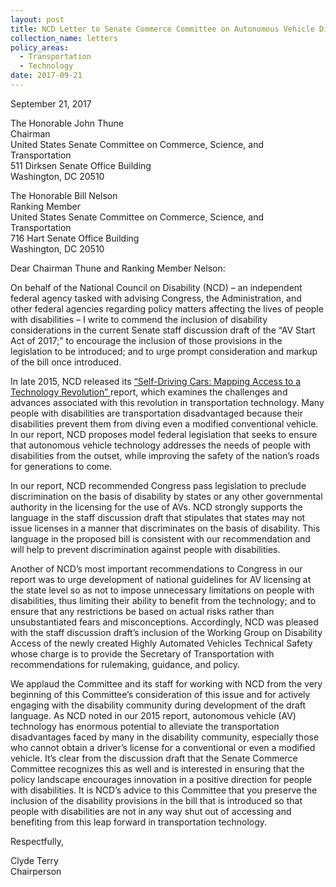 ```yaml
---
layout: post
title: NCD Letter to Senate Commerce Committee on Autonomous Vehicle Discussion Draft
collection_name: letters
policy_areas:
  - Transportation
  - Technology
date: 2017-09-21
---
```

September 21, 2017

The Honorable John Thune\
Chairman\
United States Senate Committee on Commerce, Science, and Transportation\
511 Dirksen Senate Office Building\
Washington, DC 20510

The Honorable Bill Nelson\
Ranking Member\
United States Senate Committee on Commerce, Science, and Transportation\
716 Hart Senate Office Building\
Washington, DC 20510

Dear Chairman Thune and Ranking Member Nelson:

On behalf of the National Council on Disability (NCD) – an independent federal agency tasked with advising Congress, the Administration, and other federal agencies regarding policy matters affecting the lives of people with disabilities – I write to commend the inclusion of disability considerations in the current Senate staff discussion draft of the “AV Start Act of 2017;” to encourage the inclusion of those provisions in the legislation to be introduced; and to urge prompt consideration and markup of the bill once introduced.

In late 2015, NCD released its [“Self-Driving Cars: Mapping Access to a Technology Revolution” ](https://ncd.gov/publications/2015/self-driving-cars-mapping-access-technology-revolution)report, which examines the challenges and advances associated with this revolution in transportation technology. Many people with disabilities are transportation disadvantaged because their disabilities prevent them from diving even a modified conventional vehicle. In our report, NCD proposes model federal legislation that seeks to ensure that autonomous vehicle technology addresses the needs of people with disabilities from the outset, while improving the safety of the nation’s roads for generations to come.

In our report, NCD recommended Congress pass legislation to preclude discrimination on the basis of disability by states or any other governmental authority in the licensing for the use of AVs. NCD strongly supports the language in the staff discussion draft that stipulates that states may not issue licenses in a manner that discriminates on the basis of disability. This language in the proposed bill is consistent with our recommendation and will help to prevent discrimination against people with disabilities.

Another of NCD’s most important recommendations to Congress in our report was to urge development of national guidelines for AV licensing at the state level so as not to impose unnecessary limitations on people with disabilities, thus limiting their ability to benefit from the technology; and to ensure that any restrictions be based on actual risks rather than unsubstantiated fears and misconceptions. Accordingly, NCD was pleased with the staff discussion draft’s inclusion of the Working Group on Disability Access of the newly created Highly Automated Vehicles Technical Safety whose charge is to provide the Secretary of Transportation with recommendations for rulemaking, guidance, and policy.  

We applaud the Committee and its staff for working with NCD from the very beginning of this Committee’s consideration of this issue and for actively engaging with the disability community during development of the draft language. As NCD noted in our 2015 report, autonomous vehicle (AV) technology has enormous potential to alleviate the transportation disadvantages faced by many in the disability community, especially those who cannot obtain a driver’s license for a conventional or even a modified vehicle. It’s clear from the discussion draft that the Senate Commerce Committee recognizes this as well and is interested in ensuring that the policy landscape encourages innovation in a positive direction for people with disabilities. It is NCD’s advice to this Committee that you preserve the inclusion of the disability provisions in the bill that is introduced so that people with disabilities are not in any way shut out of accessing and benefiting from this leap forward in transportation technology.

Respectfully,

Clyde Terry\
Chairperson